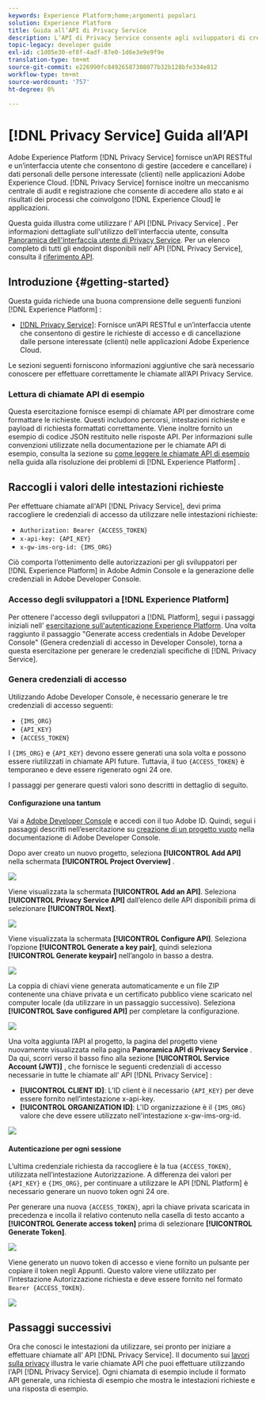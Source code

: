 ```yaml
---
keywords: Experience Platform;home;argomenti popolari
solution: Experience Platform
title: Guida all’API di Privacy Service
description: L’API di Privacy Service consente agli sviluppatori di creare e gestire le richieste dei clienti per accedere o eliminare i propri dati personali tra le applicazioni Experience Cloud, in conformità alle normative sulla privacy legali. Segui questa guida per scoprire come eseguire operazioni chiave utilizzando l’API.
topic-legacy: developer guide
exl-id: c1d05e30-ef8f-4adf-87e0-1d6e3e9e9f9e
translation-type: tm+mt
source-git-commit: e226990fc84926587308077b32b128bfe334e812
workflow-type: tm+mt
source-wordcount: '757'
ht-degree: 0%

---
```


# [!DNL Privacy Service] Guida all’API

Adobe Experience Platform [!DNL Privacy Service] fornisce un’API RESTful e un’interfaccia utente che consentono di gestire (accedere e cancellare) i dati personali delle persone interessate (clienti) nelle applicazioni Adobe Experience Cloud. [!DNL Privacy Service] fornisce inoltre un meccanismo centrale di audit e registrazione che consente di accedere allo stato e ai risultati dei processi che coinvolgono  [!DNL Experience Cloud] le applicazioni.

Questa guida illustra come utilizzare l’ API [!DNL Privacy Service] . Per informazioni dettagliate sull&#39;utilizzo dell&#39;interfaccia utente, consulta [Panoramica dell&#39;interfaccia utente di Privacy Service](../ui/overview.md). Per un elenco completo di tutti gli endpoint disponibili nell’ API [!DNL Privacy Service], consulta il [riferimento API](https://www.adobe.io/apis/experienceplatform/home/api-reference.html#!acpdr/swagger-specs/privacy-service.yaml).

## Introduzione {#getting-started}

Questa guida richiede una buona comprensione delle seguenti funzioni [!DNL Experience Platform] :

* [[!DNL Privacy Service]](../home.md): Fornisce un’API RESTful e un’interfaccia utente che consentono di gestire le richieste di accesso e di cancellazione dalle persone interessate (clienti) nelle applicazioni Adobe Experience Cloud.

Le sezioni seguenti forniscono informazioni aggiuntive che sarà necessario conoscere per effettuare correttamente le chiamate all’API Privacy Service.

### Lettura di chiamate API di esempio

Questa esercitazione fornisce esempi di chiamate API per dimostrare come formattare le richieste. Questi includono percorsi, intestazioni richieste e payload di richiesta formattati correttamente. Viene inoltre fornito un esempio di codice JSON restituito nelle risposte API. Per informazioni sulle convenzioni utilizzate nella documentazione per le chiamate API di esempio, consulta la sezione su [come leggere le chiamate API di esempio](../../landing/troubleshooting.md) nella guida alla risoluzione dei problemi di [!DNL Experience Platform] .

## Raccogli i valori delle intestazioni richieste

Per effettuare chiamate all&#39;API [!DNL Privacy Service], devi prima raccogliere le credenziali di accesso da utilizzare nelle intestazioni richieste:

* `Authorization: Bearer {ACCESS_TOKEN}`
* `x-api-key: {API_KEY}`
* `x-gw-ims-org-id: {IMS_ORG}`

Ciò comporta l’ottenimento delle autorizzazioni per gli sviluppatori per [!DNL Experience Platform] in Adobe Admin Console e la generazione delle credenziali in Adobe Developer Console.

### Accesso degli sviluppatori a [!DNL Experience Platform]

Per ottenere l&#39;accesso degli sviluppatori a [!DNL Platform], segui i passaggi iniziali nell&#39; [esercitazione sull&#39;autenticazione Experience Platform](https://www.adobe.com/go/platform-api-authentication-en). Una volta raggiunto il passaggio &quot;Generate access credentials in Adobe Developer Console&quot; (Genera credenziali di accesso in Developer Console), torna a questa esercitazione per generare le credenziali specifiche di [!DNL Privacy Service].

### Genera credenziali di accesso

Utilizzando Adobe Developer Console, è necessario generare le tre credenziali di accesso seguenti:

* `{IMS_ORG}`
* `{API_KEY}`
* `{ACCESS_TOKEN}`

I `{IMS_ORG}` e `{API_KEY}` devono essere generati una sola volta e possono essere riutilizzati in chiamate API future. Tuttavia, il tuo `{ACCESS_TOKEN}` è temporaneo e deve essere rigenerato ogni 24 ore.

I passaggi per generare questi valori sono descritti in dettaglio di seguito.

#### Configurazione una tantum

Vai a [Adobe Developer Console](https://www.adobe.com/go/devs_console_ui) e accedi con il tuo Adobe ID. Quindi, segui i passaggi descritti nell’esercitazione su [creazione di un progetto vuoto](https://www.adobe.io/apis/experienceplatform/console/docs.html#!AdobeDocs/adobeio-console/master/projects-empty.md) nella documentazione di Adobe Developer Console.

Dopo aver creato un nuovo progetto, seleziona **[!UICONTROL Add API]** nella schermata **[!UICONTROL Project Overview]** .

![](../images/api/getting-started/add-api-button.png)

Viene visualizzata la schermata **[!UICONTROL Add an API]**. Seleziona **[!UICONTROL Privacy Service API]** dall’elenco delle API disponibili prima di selezionare **[!UICONTROL Next]**.

![](../images/api/getting-started/add-privacy-service-api.png)

Viene visualizzata la schermata **[!UICONTROL Configure API]**. Seleziona l’opzione **[!UICONTROL Generate a key pair]**, quindi seleziona **[!UICONTROL Generate keypair]** nell’angolo in basso a destra.

![](../images/api/getting-started/generate-key-pair.png)

La coppia di chiavi viene generata automaticamente e un file ZIP contenente una chiave privata e un certificato pubblico viene scaricato nel computer locale (da utilizzare in un passaggio successivo). Seleziona **[!UICONTROL Save configured API]** per completare la configurazione.

![](../images/api/getting-started/key-pair-generated.png)

Una volta aggiunta l’API al progetto, la pagina del progetto viene nuovamente visualizzata nella pagina **Panoramica API di Privacy Service** . Da qui, scorri verso il basso fino alla sezione **[!UICONTROL Service Account (JWT)]** , che fornisce le seguenti credenziali di accesso necessarie in tutte le chiamate all’ API [!DNL Privacy Service] :

* **[!UICONTROL CLIENT ID]**: L’ID client è il necessario  `{API_KEY}` per deve essere fornito nell’intestazione x-api-key.
* **[!UICONTROL ORGANIZATION ID]**: L&#39;ID organizzazione è il  `{IMS_ORG}` valore che deve essere utilizzato nell&#39;intestazione x-gw-ims-org-id.

![](../images/api/getting-started/jwt-credentials.png)

#### Autenticazione per ogni sessione

L’ultima credenziale richiesta da raccogliere è la tua `{ACCESS_TOKEN}`, utilizzata nell’intestazione Autorizzazione. A differenza dei valori per `{API_KEY}` e `{IMS_ORG}`, per continuare a utilizzare le API [!DNL Platform] è necessario generare un nuovo token ogni 24 ore.

Per generare una nuova `{ACCESS_TOKEN}`, apri la chiave privata scaricata in precedenza e incolla il relativo contenuto nella casella di testo accanto a **[!UICONTROL Generate access token]** prima di selezionare **[!UICONTROL Generate Token]**.

![](../images/api/getting-started/paste-private-key.png)

Viene generato un nuovo token di accesso e viene fornito un pulsante per copiare il token negli Appunti. Questo valore viene utilizzato per l’intestazione Autorizzazione richiesta e deve essere fornito nel formato `Bearer {ACCESS_TOKEN}`.

![](../images/api/getting-started/generated-access-token.png)

## Passaggi successivi

Ora che conosci le intestazioni da utilizzare, sei pronto per iniziare a effettuare chiamate all’ API [!DNL Privacy Service]. Il documento sui [lavori sulla privacy](privacy-jobs.md) illustra le varie chiamate API che puoi effettuare utilizzando l&#39;API [!DNL Privacy Service]. Ogni chiamata di esempio include il formato API generale, una richiesta di esempio che mostra le intestazioni richieste e una risposta di esempio.
